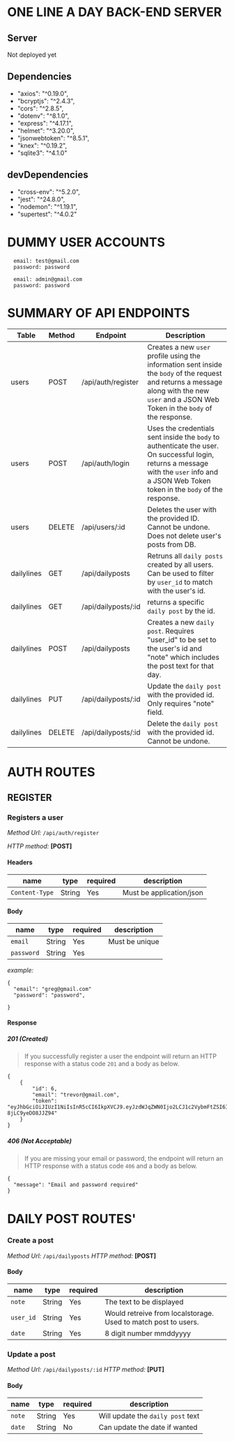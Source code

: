 # ONE LINE A DAY BACK-END SERVER

## Server

Not deployed yet

## Dependencies

- "axios": "^0.19.0",
- "bcryptjs": "^2.4.3",
- "cors": "^2.8.5",
- "dotenv": "^8.1.0",
- "express": "^4.17.1",
- "helmet": "^3.20.0",
- "jsonwebtoken": "^8.5.1",
- "knex": "^0.19.2",
- "sqlite3": "^4.1.0"

## devDependencies

- "cross-env": "^5.2.0",
- "jest": "^24.8.0",
- "nodemon": "^1.19.1",
- "supertest": "^4.0.2"

# DUMMY USER ACCOUNTS

```
  email: test@gmail.com
  password: password

  email: admin@gmail.com
  password: password

```


# SUMMARY OF API ENDPOINTS

| Table     | Method | Endpoint                              | Description                                                                                                                                                                                    |
| --------- | ------ | ------------------------------------- | ---------------------------------------------------------------------------------------------------------------------------------------------------------------------------------------------- |
| users      | POST   | /api/auth/register                    | Creates a new `user` profile using the information sent inside the `body` of the request and returns a message along with the new `user` and a JSON Web Token in the `body` of the response.   |
| users      | POST   | /api/auth/login                       | Uses the credentials sent inside the `body` to authenticate the user. On successful login, returns a message with the `user` info and a JSON Web Token token in the `body` of the response.   |
| users      | DELETE   | /api/users/:id                       | Deletes the user with the provided ID. Cannot be undone. Does not delete user's posts from DB. |
| dailylines      | GET   | /api/dailyposts                   | Retruns all `daily posts` created by all users. Can be used to filter by `user_id` to match with the user's id.   |
| dailylines      | GET   | /api/dailyposts/:id                   | returns a specific `daily post` by the id.   |
| dailylines      | POST   | /api/dailyposts             | Creates a new `daily post`. Requires "user_id" to be set to the user's id and "note" which includes the post text for that day.   |
| dailylines      | PUT   | /api/dailyposts/:id                   | Update the `daily post` with the provided id. Only requires "note" field.    |
| dailylines      | DELETE   | /api/dailyposts/:id                   | Delete the `daily post` with the provided id. Cannot be undone.    |






# AUTH ROUTES

## **REGISTER**

### **Registers a user**

_Method Url:_ `/api/auth/register`

_HTTP method:_ **[POST]**

#### Headers

| name           | type   | required | description              |
| -------------- | ------ | -------- | ------------------------ |
| `Content-Type` | String | Yes      | Must be application/json |

#### Body

| name        | type   | required | description    |
| ----------- | ------ | -------- | -------------- |
| `email`     | String | Yes      | Must be unique |
| `password`  | String | Yes      |                |


_example:_

```
{
  "email": "greg@gmail.com"
  "password": "password",

}
```

#### Response

##### 201 (Created)

> If you successfully register a user the endpoint will return an HTTP response with a status code `201` and a body as below.

```
{
    {
        "id": 6,
        "email": "trevor@gmail.com",
        "token": "eyJhbGciOiJIUzI1NiIsInR5cCI6IkpXVCJ9.eyJzdWJqZWN0Ijo2LCJ1c2VybmFtZSI6InRyZXZvciIsImlhdCI6MTU2MTQwMTU3MSwiZXhwIjoxNTYxNDg3OTcxfQ.oflH8T88CZhObzBj3oRCBkqKeau-8jLC9yeDO8JJZ94"
    }
}
```

##### 406 (Not Acceptable)

> If you are missing your email or password, the endpoint will return an HTTP response with a status code `406` and a body as below.

```
{
  "message": "Email and password required"
}
```


# DAILY POST ROUTES'

### Create a post

_Method Url:_ `/api/dailyposts`
_HTTP method:_ **[POST]**

#### Body

| name        | type   | required | description    |
| ----------- | ------ | -------- | -------------- |
| `note`     | String | Yes      | The text to be displayed |
| `user_id`  | String | Yes      |  Would retreive from localstorage. Used to match post to users. |
| `date`     | String | Yes      | 8 digit number mmddyyyy


### Update a post

_Method Url:_ `/api/dailyposts/:id`
_HTTP method:_ **[PUT]**

#### Body

| name        | type   | required | description    |
| ----------- | ------ | -------- | -------------- |
| `note`     | String | Yes      | Will update the `daily post` text |
| `date`     | String | No      | Can update the date if wanted |
